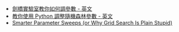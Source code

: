 + [劍橋實驗室教你如何調參數 -  英文](https://cambridgecoding.wordpress.com/2016/04/03/scanning-hyperspace-how-to-tune-machine-learning-models/)
+ [教你使用 Python 調整隨機森林參數 - 英文](https://towardsdatascience.com/hyperparameter-tuning-the-random-forest-in-python-using-scikit-learn-28d2aa77dd74)
+ [Smarter Parameter Sweeps (or Why Grid Search Is Plain Stupid)](https://medium.com/rants-on-machine-learning/smarter-parameter-sweeps-or-why-grid-search-is-plain-stupid-c17d97a0e881)
